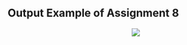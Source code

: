 ## Output Example of Assignment 8

<p align="center">
  <img src="https://github.com/Mistral-Twirl/GAMES101-Assignments/blob/main/Assignment8/Output.gif">
</p>
